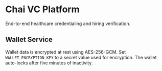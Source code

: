 # Chai VC Platform

End-to-end healthcare credentialing and hiring verification.

## Wallet Service

Wallet data is encrypted at rest using AES-256-GCM. Set `WALLET_ENCRYPTION_KEY` to a secret value used for encryption. The wallet auto-locks after five minutes of inactivity.
